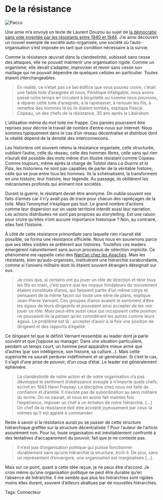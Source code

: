 # De la résistance

![Pacco](http://blog.tcrouzet.comhttps://tcrouzet.com/images_tc/2007/12/de-la-resistance.gif)

Une amie m’a envoyé un texte de Laurent Douzou au sujet de [la démocratie sans vote inventée par les résistants entre 1940 et 1944](http://www.cairn.info/article.php?ID_REVUE=ARSS&ID_NUMPUBLIE=ARSS_140&ID_ARTICLE=ARSS_140_0057). J’ai ainsi découvert un nouvel exemple de société auto-organisée, une société où l’auto-organisation s’est imposée en tant que condition nécessaire à la survie.

Comme la résistance œuvrait dans la clandestinité, subissait sans cesse des attaques, elle ne pouvait maintenir une organisation rigide. Comme un organisme, elle devait s’adapter, improviser et revoir sans cesse son maillage qui ne pouvait dépendre de quelques cellules en particulier. Toutes étaient interchangeables.

> En réalité, ce n’était pas ce bel édifice que vous pouvez croire, c’était une faible toile d’araignée et nous, Pénélope infatigable, nous avons passé notre temps en circulant à bicyclette ou comme nous pouvions, à réparer cette toile d’araignée, à la rapetasser, à renouer les fils, à remettre des hommes là où ils étaient tombés, expliqua Pascal Copeau, un des chefs de la résistance, 30 ans après la Libération.

L’utilisation même du mot toile me frappe. Ces paroles pourraient être reprises pour décrire le travail de nombre d’entre-nous sur internet. Nous sommes typiquement dans le cas d’un réseau décentralisé et distribué dont la vitalité dépend de la densité des interconnexions.

Les historiens ont souvent retenu la résistance organisée, celle structurée, oubliant l’autre, celle du réseau, celle des hommes libres, celle sans qui rien n’aurait été possible des mots même d’un illustre résistant comme Copeau. Comme toujours, même après la charge de Tolstoï dans *La Guerre et la Paix*, les historiens ne sont pas capables de parler de la véritable histoire, celle qui se joue entre tous les hommes. Ils la schématisent, la transforment en une histoire, leur histoire, leur légende. Au passage, ils oblitèrent les mécanismes profonds qui animent nos sociétés.

Durant la guerre, le résistant devait être anonyme. On oublia souvent ses faits d’armes car il n’y avait pas de trace pour chacun des rapiéçages de la toile. Mais l’anonymat n’explique pas tout. Le grand nombre d’actions comme leur dispersion sur un vaste territoire interdit aussi leur narration. Les actions distribuées ne sont pas propices au storytelling. Est une raison pour croire qu’elles n’ont aucune importance historique ? Non, au contraire, elles font l’histoire.

À côté de cette résistance primordiale sans laquelle rien n’aurait été possible, se forma une résistance officielle. Nous nous en souvenons parce que ses têtes visibles se prêtèrent aux histoires. Toutefois ces leaders émergèrent naturellement sans aucun processus de sélection implicite. Ce phénomène me rappelle celui des [Nant’an chez les Apaches](http://blog.tcrouzet.com/2007/06/05/la-revanche-des-apaches/). Mais les résistants, bien qu’auto-organisés, instituèrent une hiérarchie surabondante, comme si l’univers militaire dont ils étaient souvent étrangers déteignait sur eux.

> Je crois que, si certains ont pu jouer un rôle de direction et tenir tous les fils en main, c’est parce que les noyaux fondateurs du mouvement étaient constitués d’amis, qui faisaient partie d’un même corps et pensaient de la même façon sur toute une série de plans, explique Jean-Pierre Vernant. Ces groupes d’amis avaient le sentiment d’être les égaux de leurs dirigeants et pouvaient ainsi accepter de les voir jouer ce rôle. Mais peut-être aussi ceux qui occupaient cette position ne pouvaient-ils la penser qu’en considérant les autres comme leurs égaux. Le problème est là : accepter d’avoir à la fois une position de dirigeant et des rapports d’égalité.

Ce dirigeant tel que le définit Vernant ressemble au leader dont je parle souvent et que j’oppose au manager. Dans une situation particulière, pendant un temps court, un homme peut apparaître mieux armé que d’autres (par son intelligence, son histoire, sa culture…). Mais cette supériorité ne saurait perdurer indéfiniment et se généraliser. Si c’est le cas, il s’agit d’une prise de pouvoir, d’un coup d’état. Le leader est généralement éphémère.

> La clandestinité de notre action et de notre organisation n’a pas développé le sentiment d’obéissance aveugle à n’importe quels chefs, écrivit en 1943 Henri Fresnay. La discipline chez nous est faite de confiance et d’amitié. Il n’existe pas de subordination au sens militaire du terme. On ne saurait, et nous en avons fait maintes fois l’expérience, imposer un chef à un échelon de notre hiérarchie. \[…\] Un chef de la résistance doit être accepté joyeusement par ceux-là mêmes qu’il est appelé à commander.

Reste à savoir si la résistance aurait pu se passer de cette structure hiérarchique greffée sur la structure décentralisée ? Pour l’auteur de l’article assurément non. Pour lui, toute organisation est inévitablement confronté à des tentatives d’accaparement du pouvoir, fait que je ne conteste pas.

> Il n’est pas d’organisation politique qui puisse fonctionner durablement sans qu’une hiérarchie la structure, écrit-il. De plus, sans un représentant d’envergure, une organisation est marginalisée \[…\].

Mais sur ce point, quant à cette idée reçue, je ne peux être d’accord. Je crois même qu’une organisation politique ne peut être durable qu’en l’absence de hiérarchie. Il me semble que plus les hiérarchies sont rigides moins elles durent, souvent d’ailleurs abattues par de nouvelles hiérarchies.

Tags: Connecteur